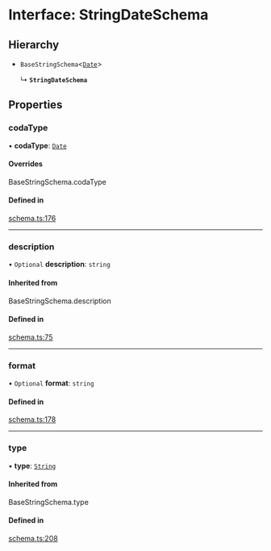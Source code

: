 # Interface: StringDateSchema

## Hierarchy

- `BaseStringSchema`<[`Date`](../enums/ValueHintType.md#date)\>

  ↳ **`StringDateSchema`**

## Properties

### codaType

• **codaType**: [`Date`](../enums/ValueHintType.md#date)

#### Overrides

BaseStringSchema.codaType

#### Defined in

[schema.ts:176](https://github.com/coda/packs-sdk/blob/main/schema.ts#L176)

___

### description

• `Optional` **description**: `string`

#### Inherited from

BaseStringSchema.description

#### Defined in

[schema.ts:75](https://github.com/coda/packs-sdk/blob/main/schema.ts#L75)

___

### format

• `Optional` **format**: `string`

#### Defined in

[schema.ts:178](https://github.com/coda/packs-sdk/blob/main/schema.ts#L178)

___

### type

• **type**: [`String`](../enums/ValueType.md#string)

#### Inherited from

BaseStringSchema.type

#### Defined in

[schema.ts:208](https://github.com/coda/packs-sdk/blob/main/schema.ts#L208)
